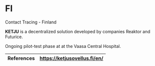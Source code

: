 # FI
Contact Tracing - Finland

**KETJU** is a decentralized solution developed by companies Reaktor and Futurice.

Ongoing pilot-test phase at at the Vaasa Central Hospital.

References | https://ketjusovellus.fi/en/
-----------|-----------------------------
